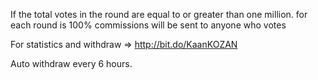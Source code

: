 If the total votes in the round are equal to or greater than one million.
for each round is 100% commissions will be sent to anyone who votes

For statistics and withdraw => http://bit.do/KaanKOZAN

Auto withdraw every 6 hours.


